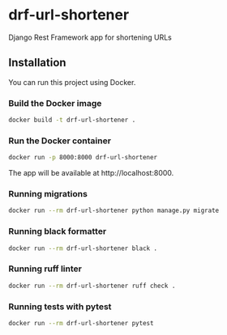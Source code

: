# drf-url-shortener
Django Rest Framework app for shortening URLs

## Installation
You can run this project using Docker.

### Build the Docker image
```sh
docker build -t drf-url-shortener .
```

### Run the Docker container
```sh
docker run -p 8000:8000 drf-url-shortener
```

The app will be available at http://localhost:8000.

### Running migrations
```sh
docker run --rm drf-url-shortener python manage.py migrate
```

### Running black formatter
```sh
docker run --rm drf-url-shortener black .
```

### Running ruff linter
```sh
docker run --rm drf-url-shortener ruff check .
```

### Running tests with pytest
```sh
docker run --rm drf-url-shortener pytest
```